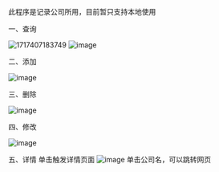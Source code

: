 此程序是记录公司所用，目前暂只支持本地使用

一、查询

![1717407183749](https://github.com/youyu114/company-record/assets/85450462/b233402c-1793-479e-aaaa-52a8780cae4e)
![image](https://github.com/youyu114/company-record/assets/85450462/e00fdef7-ede9-4bc3-9656-0ae229edafcc)

二、添加

![image](https://github.com/youyu114/company-record/assets/85450462/9531dd9f-aabb-4e98-9171-6abbb6d9d4f8)

三、删除

![image](https://github.com/youyu114/company-record/assets/85450462/415742e4-c9cc-49ff-9b4c-cdfd049027a7)

四、修改

![image](https://github.com/youyu114/company-record/assets/85450462/f9f4ff7a-709f-4302-893c-446144a1efac)

五、详情
单击触发详情页面
![image](https://github.com/youyu114/company-record/assets/85450462/11e9f991-7e6a-4983-8884-de93ea7c8050)
单击公司名，可以跳转网页
